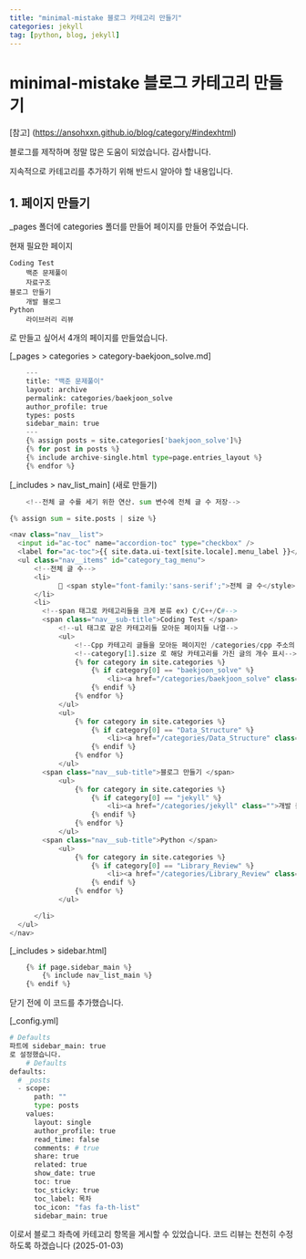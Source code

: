 ```yaml
---
title: "minimal-mistake 블로그 카테고리 만들기" 
categories: jekyll
tag: [python, blog, jekyll]
---
```


# minimal-mistake 블로그 카테고리 만들기

[참고] (https://ansohxxn.github.io/blog/category/#indexhtml)

블로그를 제작하며 정말 많은 도움이 되었습니다. 감사합니다. 

지속적으로 카테고리를 추가하기 위해 반드시 알아야 할 내용입니다. 

## 1. 페이지 만들기 
_pages 폴더에 categories 폴더를 만들어 페이지를 만들어 주었습니다. 

현재 필요한 페이지

    Coding Test
        백준 문제풀이
        자료구조
    블로그 만들기
        개발 블로그 
    Python
        라이브러리 리뷰

로 만들고 싶어서 4개의 페이지를 만들었습니다.    

[_pages > categories > category-baekjoon_solve.md]    
```python
    ---
    title: "백준 문제풀이"
    layout: archive
    permalink: categories/baekjoon_solve
    author_profile: true
    types: posts
    sidebar_main: true
    ---
    {% assign posts = site.categories['baekjoon_solve']%}
    {% for post in posts %}
    {% include archive-single.html type=page.entries_layout %}
    {% endfor %}
```
[_includes > nav_list_main] (새로 만들기)
```python
    <!--전체 글 수를 세기 위한 연산. sum 변수에 전체 글 수 저장-->

{% assign sum = site.posts | size %}

<nav class="nav__list">
  <input id="ac-toc" name="accordion-toc" type="checkbox" />
  <label for="ac-toc">{{ site.data.ui-text[site.locale].menu_label }}</label>
  <ul class="nav__items" id="category_tag_menu">
      <!--전체 글 수-->
      <li>
            📂 <span style="font-family:'sans-serif';">전체 글 수</style> <span style="font-family:'Coming Soon';">{{sum}}</style> <span style="font-family:'Cafe24Oneprettynight';">개</style> 
      </li>
      <li>
        <!--span 태그로 카테고리들을 크게 분류 ex) C/C++/C#-->
        <span class="nav__sub-title">Coding Test </span>
            <!--ul 태그로 같은 카테고리들 모아둔 페이지들 나열-->
            <ul>
                <!--Cpp 카테고리 글들을 모아둔 페이지인 /categories/cpp 주소의 글로 링크 연결-->
                <!--category[1].size 로 해당 카테고리를 가진 글의 개수 표시--> 
                {% for category in site.categories %}
                    {% if category[0] == "baekjoon_solve" %}
                        <li><a href="/categories/baekjoon_solve" class="">백준 문제풀이 ({{category[1].size}})</a></li>
                    {% endif %}
                {% endfor %}
            </ul>
            <ul>
                {% for category in site.categories %}
                    {% if category[0] == "Data_Structure" %}
                        <li><a href="/categories/Data_Structure" class="">자료구조 ({{category[1].size}})</a></li>
                    {% endif %}
                {% endfor %}
            </ul>
        <span class="nav__sub-title">블로그 만들기 </span>
            <ul>
                {% for category in site.categories %}
                    {% if category[0] == "jekyll" %}
                        <li><a href="/categories/jekyll" class="">개발 블로그 ({{category[1].size}})</a></li>
                    {% endif %}
                {% endfor %}
            </ul>
        <span class="nav__sub-title">Python </span>
            <ul>
                {% for category in site.categories %}
                    {% if category[0] == "Library_Review" %}
                        <li><a href="/categories/Library_Review" class="">라이브러리 리뷰 ({{category[1].size}})</a></li>
                    {% endif %}
                {% endfor %}
            </ul>

      </li>
  </ul>
</nav>
```

[_includes > sidebar.html]
```python
    {% if page.sidebar_main %}
        {% include nav_list_main %}
    {% endif %}
```
</div> 닫기 전에 이 코드를 추가했습니다. 

[_config.yml]
```python
# Defaults   
파트에 sidebar_main: true 
로 설정했습니다.    
    # Defaults
defaults:
  # _posts
  - scope:
      path: ""
      type: posts
    values:
      layout: single
      author_profile: true
      read_time: false
      comments: # true
      share: true
      related: true
      show_date: true
      toc: true
      toc_sticky: true
      toc_label: 목차
      toc_icon: "fas fa-th-list"
      sidebar_main: true
```
이로서 블로그 좌측에 카테고리 항목을 게시할 수 있었습니다. 
코드 리뷰는 천천히 수정하도록 하겠습니다 (2025-01-03)